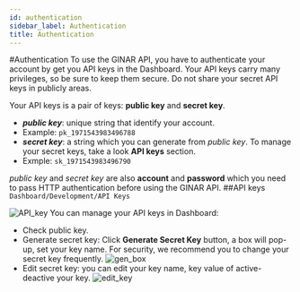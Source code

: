 ```yaml
---
id: authentication
sidebar_label: Authentication
title: Authentication
---
```

#Authentication
To use the GINAR API, you have to authenticate your account by get you API keys in the Dashboard. Your API keys carry many privileges, so be sure to keep them secure. Do not share your secret API keys in publicly areas.

Your API keys is a pair of keys: **public key** and **secret key**.
 * **_public key_**: unique string that identify your account.
  * Example: ```pk_1971543983496788```
 * **_secret key_**: a string which you can generate from _public key_. To manage your secret keys, take a look **API keys** section.
  * Exmple:  ```sk_1971543983496790```

_public key_ and _secret key_ are also **account** and **password** which you need to pass HTTP authentication before using the GINAR API.
##API keys
```Dashboard/Development/API Keys```

![API_key](API_key.png?raw=true)
You can manage your API keys in Dashboard: 
 * Check public key.
 * Generate secret key: Click **Generate Secret Key** button, a box will pop-up, set your key name. For security, we recommend you to change your secret key frequently.
![gen_box](generate_box.png?raw=true)
 * Edit secret key: you can edit your key name, key  value of active-deactive your key.
![edit_key](edit_key.png?raw=true)
